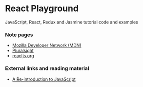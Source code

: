# React Playground

JavaScript, React, Redux and Jasmine tutorial code and examples

### Note pages

- <a href="https://github.com/rysharprules/React-Playground/tree/master/MDN/">Mozilla Developer Network (MDN)</a>
- <a href="https://github.com/rysharprules/React-Playground/tree/master/Pluralsight/">Pluralsight</a>
- <a href="https://github.com/rysharprules/React-Playground/tree/master/reactjs.org/">reactjs.org</a>

### External links and reading material

- <a href="https://developer.mozilla.org/en-US/docs/Web/JavaScript/A_re-introduction_to_JavaScript" target="_blank">A Re-introduction to JavaScript</a>
